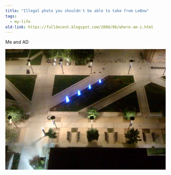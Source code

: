 ```yaml
---
title: "Illegal photo you shouldn't be able to take from LeBow"
tags:
  - my-life
old-link: https://fulldecent.blogspot.com/2008/06/where-am-i.html
---
```


Me and AD

![LeBow rooftop photo](/assets/images/2008-06-02-lebow-unauthorized-location.webp)
